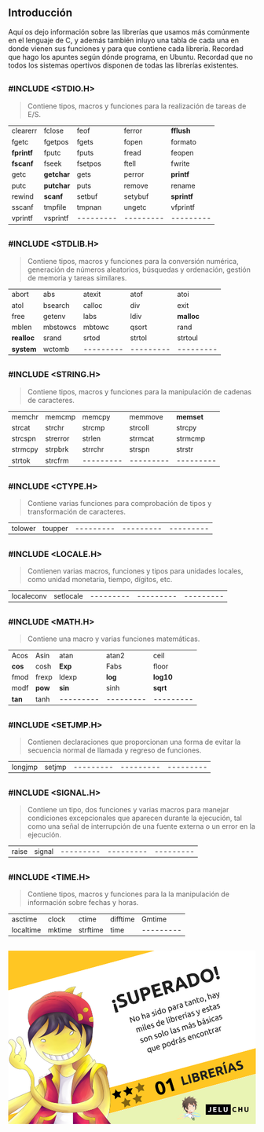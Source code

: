 ## Introducción
Aquí os dejo información sobre las librerías que usamos más comúnmente en el lenguaje de C, y además también inluyo una tabla de cada una en donde vienen sus funciones y para que contiene cada librería. Recordad que hago los apuntes según dónde programa, en Ubuntu. Recordad que no todos los sistemas opertivos disponen de todas las librerías existentes.
##
### #INCLUDE <STDIO.H>
>Contiene tipos, macros y funciones para la realización de tareas de E/S.

|                |        |            |             |                         |
|----------------|------------|-------------------|--|---------------------------|
|clearerr| fclose|feof|ferror|**fflush**|          
fgetc|fgetpos|fgets|fopen|formato|
|**fprintf**|fputc|fputs|fread|feopen   
|**fscanf** |fseek|fsetpos|ftell|fwrite
|getc |**getchar**|gets |perror|**printf**
|putc |**putchar**|puts|remove|rename
|rewind|**scanf**|setbuf|setybuf|**sprintf**
|sscanf|tmpfile|tmpnan|ungetc|vfprintf                      
|vprintf|vsprintf|--------- |---------|---------                 
 ##
 ### #INCLUDE <STDLIB.H>
>Contiene tipos, macros y funciones para la conversión numérica, generación de números aleatorios, búsquedas y ordenación, gestión de memoria y tareas similares.

|                |        |            |             |                         |
|----------------|------------|-------------------|--|---------------------------|
|abort| abs|atexit|atof|atoi|          
atol|bsearch|calloc|div|exit|
|free|getenv|labs|ldiv|**malloc**   
|mblen |mbstowcs|mbtowc|qsort|rand
|**realloc** |srand|srtod |strtol|strtoul
|**system** |wctomb|---------|---------|---------

 ##
 ### #INCLUDE <STRING.H>
>Contiene tipos, macros y funciones para la manipulación de cadenas de caracteres.

|                |        |            |             |                         |
|----------------|------------|-------------------|--|---------------------------|
|memchr| memcmp|memcpy|memmove|**memset**|          
strcat|strchr|strcmp|strcoll|strcpy|
|strcspn|strerror|strlen|strmcat|strmcmp   
|strmcpy |strpbrk|strrchr|strspn|strstr
|strtok |strcfrm|--------- |---------|---------
##
 ### #INCLUDE <CTYPE.H>
>Contiene varias funciones para comprobación de tipos y transformación de caracteres.

|                |        |            |             |                         |
|----------------|------------|-------------------|--|---------------------------|
|tolower| toupper|---------|---------|---------|          
##
 ### #INCLUDE <LOCALE.H>
>Contienen varias macros, funciones y tipos para unidades locales, como unidad monetaria, tiempo, dígitos, etc.

|                |        |            |             |                         |
|----------------|------------|-------------------|--|---------------------------|
|localeconv| setlocale|---------|---------|---------|
##
 ### #INCLUDE <MATH.H>
>Contiene una macro y varias funciones matemáticas.

|                |        |            |             |                         |
|----------------|------------|-------------------|--|---------------------------|
|Acos| Asin|atan|atan2|ceil|          
**cos**|cosh|**Exp**|Fabs|floor|
|fmod|frexp|ldexp|**log**|**log10**   
|modf |**pow**|**sin**|sinh|**sqrt**
|**tan** |tanh|--------- |---------|---------
##
 ### #INCLUDE <SETJMP.H>
>Contienen declaraciones que proporcionan una forma de evitar la secuencia normal de llamada y regreso de funciones.

|                |        |            |             |                         |
|----------------|------------|-------------------|--|---------------------------|
|longjmp| setjmp|---------|---------|---------|
##
 ### #INCLUDE <SIGNAL.H>
>Contiene un tipo, dos funciones y varias macros para manejar condiciones excepcionales que aparecen durante la ejecución, tal como una señal de interrupción de una fuente externa o un error en la ejecución.

|                |        |            |             |                         |
|----------------|------------|-------------------|--|---------------------------|
|raise| signal|---------|---------|---------|
##
 ### #INCLUDE <TIME.H>
>Contiene tipos, macros y funciones para la la manipulación de información sobre fechas y horas.

|                |        |            |             |                         |
|----------------|------------|-------------------|--|---------------------------|
|asctime|clock|ctime|difftime|Gmtime|          
localtime|mktime|strftime|time|---------|
##

![Icono GDM](./fotos/superdos.png)
